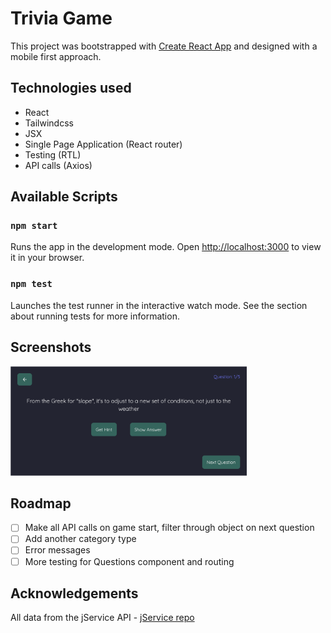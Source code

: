 # Trivia Game

This project was bootstrapped with [Create React App](https://github.com/facebook/create-react-app) and designed with a mobile first approach.

## Technologies used
- React
- Tailwindcss
- JSX
- Single Page Application (React router)
- Testing (RTL)
- API calls (Axios)

## Available Scripts
### `npm start`
Runs the app in the development mode. Open [http://localhost:3000](http://localhost:3000) to view it in your browser.

### `npm test`
Launches the test runner in the interactive watch mode.
See the section about running tests for more information.

## Screenshots
<img src="src/assets/triviagamescreenshot.png" width=75% height=75%>

## Roadmap
- [ ] Make all API calls on game start, filter through object on next question
- [ ] Add another category type
- [ ] Error messages
- [ ] More testing for Questions component and routing

## Acknowledgements

All data from the jService API - [jService repo](https://github.com/sottenad/jService)


